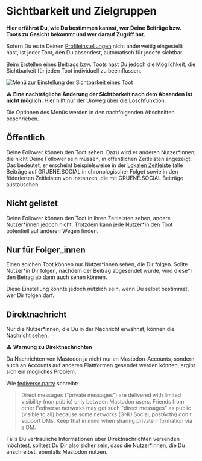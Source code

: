 # Sichtbarkeit und Zielgruppen

**Hier erfährst Du, wie Du bestimmen kannst, wer Deine Beiträge bzw. Toots zu Gesicht bekommt und wer darauf Zugriff hat.**

Sofern Du es in Deinen [Profileinstellungen](https://gruene.social/settings/preferences/other) nicht anderweitig eingestellt hast, ist jeder Toot, den Du absendest, automatisch für jede\*n sichtbar.

Beim Erstellen eines Beitrags bzw. Toots hast Du jedoch die Möglichkeit, die Sichtbarkeit für jeden Toot individuell zu beeinflussen.

![Menü zur Einstellung der Sichtbarkeit eines Toot](https://github.com/netzbegruenung/handbuch.gruene.social/raw/master/docs/toots/img/toot-visibility-menu.png)

⚠️ **Eine nachträgliche Änderung der Sichtbarkeit nach dem Absenden ist nicht möglich.** Hier hilft nur der Umweg über die Löschfunktion.

Die Optionen des Menüs werden in den nachfolgenden Abschnitten beschrieben.


## Öffentlich

Deine Follower können den Toot sehen. Dazu wird er anderen Nutzer\*innen, die nicht Deine Follower sein müssen, in öffentlichen Zeitleisten angezeigt. Das bedeutet, er erscheint beispielsweise in der [Lokalen Zeitleiste](https://gruene.social/web/timelines/public/local) (alle Beiträge auf GRUENE.SOCIAL in chronologischer Folge) sowie in den föderierten Zeitleisten von Instanzen, die mit GRUENE.SOCIAL Beiträge austauschen.

## Nicht gelistet

Deine Follower können den Toot in ihren Zeitleisten sehen, andere Nutzer\*innen jedoch nicht. Trotzdem kann jede Nutzer\*in den Toot potentiell auf anderen Wegen finden.

## Nur für Folger_innen

Einen solchen Toot können nur Nutzer\*innen sehen, die Dir folgen. Sollte Nutzer\*in Dir folgen, nachdem der Beitrag abgesendet wurde, wird diese\*r den Betrag ab dann auch sehen können.

Diese Einstellung könnte jedoch nützlich sein, wenn Du selbst bestimmst, wer Dir folgen darf.

## Direktnachricht

Nur die Nutzer\*innen, die Du in der Nachricht erwähnst, können die Nachricht sehen.

️️⚠️ **Warnung zu Direktnachrichten**

Da Nachrichten von Mastodon ja nicht nur an Mastodon-Accounts, sondern auch an Accounts auf anderen Plattformen gesendet werden können, ergibt sich ein mögliches Problem.

Wie [fediverse.party](https://fediverse.party/en/mastodon/) schreibt:
> Direct messages ("private messages") are delivered with limited visibility (non public) only between Mastodon users. Friends from other Fediverse networks may get such "direct messages" as public (visible to all) because some networks (GNU Social, postActiv) don't support DMs. Keep that in mind when sharing private information via a DM.

Falls Du vertrauliche Informationen über Direktnachrichten versenden möchtest, solltest Du Dir also sicher sein, dass die Nutzer\*innen, die Du anschreibst, ebenfalls Mastodon nutzen.
